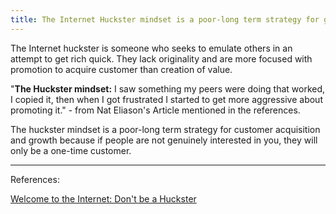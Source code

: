 ```yaml
---
title: The Internet Huckster mindset is a poor-long term strategy for growth
---
```

The Internet huckster is someone who seeks to emulate others in an attempt to get rich quick. They lack originality and are more focused with promotion to acquire customer than creation of value. 

"**The Huckster mindset:** I saw something my peers were doing that worked, I copied it, then when I got frustrated I started to get more aggressive about promoting it." - from Nat Eliason's Article mentioned in the references.

The huckster mindset is a poor-long term strategy for customer acquisition and growth because if people are not genuinely interested in you, they will only be a one-time customer.

---
References:

[Welcome to the Internet: Don't be a Huckster](https://www.nateliason.com/blog/huckster)

